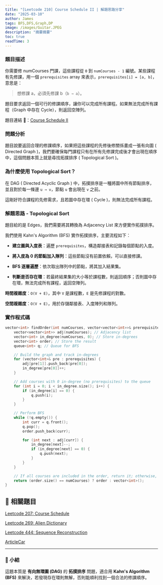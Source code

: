 ```yaml
---
title: "[Leetcode 210] Course Schedule II | 解題思路分享"
date: "2025-03-10"
author: James
tags: BFS,DFS,Graph,DP
image: /images/Guitar.JPEG
description: "摘要摘要"
toc: true
readTime: 3
---
```


### **題目描述**

你需要修 numCourses 門課，這些課程從 `0` 到 `numCourses - 1` 編號。某些課程有先修課，用一個 `prerequisites` array 來表示，`prerequisites[i] = [a, b]`，意思是：

> 想修課 a，必須先修課 b（`b → a`）。

題目要求返回一個可行的修課順序，讓你可以完成所有課程。如果無法完成所有課程（Graph 中存在 Cycle），則返回空陣列。

題目連結 🔗：[Course Schedule II](https://leetcode.com/problems/course-schedule-ii/)

### **問題分析**

題目說要返回合理的修課順序，如果把這些課程的先修後修關係畫成一張有向圖 ( Directed Graph )，我們要確保每門課程只有在所有先修課完成後才會出現在順序中，這個問題本質上就是尋找拓撲排序 ( Topological Sort )。

### **為什麼使用 Topological Sort？**

在 DAG ( Directed Acyclic Graph ) 中，拓撲排序是一種將圖中所有節點排序，並且對於每一條邊 `u → v`，節點 `u` 會出現在 `v` 之前。

這剛好符合課程的先修需求，且若圖中存在環 ( Cycle )，則無法完成所有課程。

### **解題思路 - Topological Sort**

題目給的是 Edges，我們需要將其轉換為 Adjacency List 來方便實作拓撲排序。

我們使用 Kahn's Algorithm (BFS) 實作拓撲排序，主要流程如下：

-  **建立圖與入度表**：遍歷 `prerequisites`，構造鄰接表和記錄每個節點的入度。

-  **將入度為 0 的節點加入隊列**：這些節點沒有前置依賴，可以直接修課。

-  **BFS 逐層遍歷**：依次取出隊列中的節點，將其加入結果集。

-  **判斷是否存在環**：若最終結果集的大小等於課程數，則返回順序；否則圖中存在環，無法完成所有課程，返回空陣列。

**時間複雜度**：`O(V + E)`，其中 `V` 是課程數，`E` 是先修課程的對數。

**空間複雜度**：`O(V + E)`，用於存儲鄰接表、入度陣列和隊列。

### **實作程式碼**

```cpp
vector<int> findOrder(int numCourses, vector<vector<int>>& prerequisites) {
    vector<vector<int>> adj(numCourses); // Adjacency list
    vector<int> in_degree(numCourses, 0); // Store in-degrees
    vector<int> order; // Store the result
    queue<int> q; // Queue for BFS

    // Build the graph and track in-degrees
    for (vector<int>& pre : prerequisites) {
        adj[pre[1]].push_back(pre[0]);
        in_degree[pre[0]]++;
    }

    // Add courses with 0 in-degree (no prerequisites) to the queue
    for (int i = 0; i < in_degree.size(); i++) {
        if (in_degree[i] == 0) {
            q.push(i);
        }
    }

    // Perform BFS
    while (!q.empty()) {
        int curr = q.front();
        q.pop();
        order.push_back(curr);

        for (int next : adj[curr]) {
            in_degree[next]--;
            if (in_degree[next] == 0) {
                q.push(next);
            }
        }
    }

    // If all courses are included in the order, return it; otherwise, return an empty array
    return (order.size() == numCourses) ? order : vector<int>();
}
```

## 📝 相關題目

[Leetcode 207: Course Schedule](https://leetcode.com/problems/course-schedule/)

[Leetcode 269: Alien Dictionary](https://leetcode.com/problems/alien-dictionary/)

[Leetcode 444: Sequence Reconstruction](https://leetcode.com/problems/sequence-reconstruction/)

[ArticleCar](https://jamesblogger.com/zh/program/leetcode-210/)

---

### 📌 小結

這題本質是 **有向無環圖 (DAG)** 的 **拓撲排序** 問題，適合用 **Kahn's Algorithm (BFS)** 來解決，若發現存在環則無解，否則能順利找到一個合法的修課順序。


